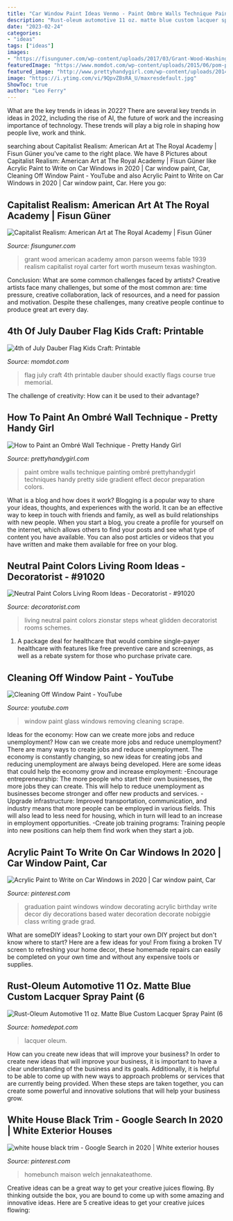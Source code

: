 ```yaml
---
title: "Car Window Paint Ideas Venmo - Paint Ombre Walls Technique Painting Ombré Prettyhandygirl Techniques Handy Pretty Side Gradient Effect Decor Preparation Colors"
description: "Rust-oleum automotive 11 oz. matte blue custom lacquer spray paint (6"
date: "2023-02-24"
categories:
- "ideas"
tags: ["ideas"]
images:
- "https://fisunguner.com/wp-content/uploads/2017/03/Grant-Wood-Washington.jpg"
featuredImage: "https://www.momdot.com/wp-content/uploads/2015/06/pom-pom-dobber-flag-craft.jpg"
featured_image: "http://www.prettyhandygirl.com/wp-content/uploads/2014/07/paint-drips-extensions.jpg"
image: "https://i.ytimg.com/vi/9QpvZBsRA_U/maxresdefault.jpg"
ShowToc: true
author: "Leo Ferry"
---
```



What are the key trends in ideas in 2022?
There are several key trends in ideas in 2022, including the rise of AI, the future of work and the increasing importance of technology. These trends will play a big role in shaping how people live, work and think.

	

		
searching about Capitalist Realism: American Art at The Royal Academy | Fisun Güner you've came to the right place. We have 8 Pictures about Capitalist Realism: American Art at The Royal Academy | Fisun Güner like Acrylic Paint to Write on Car Windows in 2020 | Car window paint, Car, Cleaning Off Window Paint - YouTube and also Acrylic Paint to Write on Car Windows in 2020 | Car window paint, Car. Here you go:
		
    
## Capitalist Realism: American Art At The Royal Academy | Fisun Güner

<img loading=lazy src="https://fisunguner.com/wp-content/uploads/2017/03/Grant-Wood-Washington.jpg" onerror="this.onerror=null;this.src='https://tse2.mm.bing.net/th?id=OIP.6rbWC7ck9Spx06e-spnvLAHaFn&amp;pid=15.1';" alt="Capitalist Realism: American Art at The Royal Academy | Fisun Güner">

_Source: fisunguner.com_

>grant wood american academy amon parson weems fable 1939 realism capitalist royal carter fort worth museum texas washington. 

	

Conclusion: What are some common challenges faced by artists?
Creative artists face many challenges, but some of the most common are: time pressure, creative collaboration, lack of resources, and a need for passion and motivation. Despite these challenges, many creative people continue to produce great art every day.

    
## 4th Of July Dauber Flag Kids Craft: Printable

<img loading=lazy src="https://www.momdot.com/wp-content/uploads/2015/06/pom-pom-dobber-flag-craft.jpg" onerror="this.onerror=null;this.src='https://tse2.mm.bing.net/th?id=OIP.hphTbsg8nQ659RFlgZcfnQHaLH&amp;pid=15.1';" alt="4th of July Dauber Flag Kids Craft: Printable">

_Source: momdot.com_

>flag july craft 4th printable dauber should exactly flags course true memorial. 

	

The challenge of creativity: How can it be used to their advantage?
 

    
## How To Paint An Ombré Wall Technique - Pretty Handy Girl

<img loading=lazy src="http://www.prettyhandygirl.com/wp-content/uploads/2014/07/paint-drips-extensions.jpg" onerror="this.onerror=null;this.src='https://tse4.mm.bing.net/th?id=OIP.kn113RCzT1sNmdNwCIgWgwHaKc&amp;pid=15.1';" alt="How to Paint an Ombré Wall Technique - Pretty Handy Girl">

_Source: prettyhandygirl.com_

>paint ombre walls technique painting ombré prettyhandygirl techniques handy pretty side gradient effect decor preparation colors. 

	

What is a blog and how does it work?
Blogging is a popular way to share your ideas, thoughts, and experiences with the world. It can be an effective way to keep in touch with friends and family, as well as build relationships with new people. When you start a blog, you create a profile for yourself on the internet, which allows others to find your posts and see what type of content you have available. You can also post articles or videos that you have written and make them available for free on your blog.

    
## Neutral Paint Colors Living Room Ideas - Decoratorist - #91020

<img loading=lazy src="https://cdn.decoratorist.com/wp-content/uploads/neutral-paint-colors-living-room-ideas-776708.jpg" onerror="this.onerror=null;this.src='https://tse1.mm.bing.net/th?id=OIP.HBbpuyYJfcGEp9SNiUMOwgHaFa&amp;pid=15.1';" alt="Neutral Paint Colors Living Room Ideas - Decoratorist - #91020">

_Source: decoratorist.com_

>living neutral paint colors zionstar steps wheat glidden decoratorist rooms schemes. 

	

1) A package deal for healthcare that would combine single-payer healthcare with features like free preventive care and screenings, as well as a rebate system for those who purchase private care.

    
## Cleaning Off Window Paint - YouTube

<img loading=lazy src="https://i.ytimg.com/vi/9QpvZBsRA_U/maxresdefault.jpg" onerror="this.onerror=null;this.src='https://tse3.mm.bing.net/th?id=OIP.qDrxdpl3d7zhKnXsVooyGQHaEK&amp;pid=15.1';" alt="Cleaning Off Window Paint - YouTube">

_Source: youtube.com_

>window paint glass windows removing cleaning scrape. 

	

Ideas for the economy: How can we create more jobs and reduce unemployment?
How can we create more jobs and reduce unemployment?
There are many ways to create jobs and reduce unemployment. The economy is constantly changing, so new ideas for creating jobs and reducing unemployment are always being developed. Here are some ideas that could help the economy grow and increase employment: 
-Encourage entrepreneurship: The more people who start their own businesses, the more jobs they can create. This will help to reduce unemployment as businesses become stronger and offer new products and services. 
-Upgrade infrastructure: Improved transportation, communication, and industry means that more people can be employed in various fields. This will also lead to less need for housing, which in turn will lead to an increase in employment opportunities. 
-Create job training programs: Training people into new positions can help them find work when they start a job.

    
## Acrylic Paint To Write On Car Windows In 2020 | Car Window Paint, Car

<img loading=lazy src="https://i.pinimg.com/originals/50/e0/1a/50e01a56490d31d89a64dad072df9ead.jpg" onerror="this.onerror=null;this.src='https://tse1.mm.bing.net/th?id=OIP.aOBUMWSqAhcQF2fObtgBZgHaLH&amp;pid=15.1';" alt="Acrylic Paint to Write on Car Windows in 2020 | Car window paint, Car">

_Source: pinterest.com_

>graduation paint windows window decorating acrylic birthday write decor diy decorations based water decoration decorate nobiggie class writing grade grad. 

	

What are someDIY ideas?
Looking to start your own DIY project but don't know where to start? Here are a few ideas for you! From fixing a broken TV screen to refreshing your home decor, these homemade repairs can easily be completed on your own time and without any expensive tools or supplies.

    
## Rust-Oleum Automotive 11 Oz. Matte Blue Custom Lacquer Spray Paint (6

<img loading=lazy src="https://images.thdstatic.com/productImages/a618a8d2-8b6f-4425-822c-03fdea2601b0/svn/blue-rust-oleum-automotive-car-paint-311485-64_600.jpg" onerror="this.onerror=null;this.src='https://tse1.mm.bing.net/th?id=OIP.jDVNBtgLdKbBzKAfbVo_dgHaHa&amp;pid=15.1';" alt="Rust-Oleum Automotive 11 oz. Matte Blue Custom Lacquer Spray Paint (6">

_Source: homedepot.com_

>lacquer oleum. 

	

How can you create new ideas that will improve your business?
In order to create new ideas that will improve your business, it is important to have a clear understanding of the business and its goals. Additionally, it is helpful to be able to come up with new ways to approach problems or services that are currently being provided. When these steps are taken together, you can create some powerful and innovative solutions that will help your business grow.

    
## White House Black Trim - Google Search In 2020 | White Exterior Houses

<img loading=lazy src="https://i.pinimg.com/736x/f8/c3/57/f8c3570d2345ffe4056a6e8fd2d0c8e7.jpg" onerror="this.onerror=null;this.src='https://tse4.mm.bing.net/th?id=OIP.UJSn8wMH6yBDXIMXmUBI1QHaG9&amp;pid=15.1';" alt="white house black trim - Google Search in 2020 | White exterior houses">

_Source: pinterest.com_

>homebunch maison welch jennakateathome. 

	

Creative ideas can be a great way to get your creative juices flowing. By thinking outside the box, you are bound to come up with some amazing and innovative ideas. Here are 5 creative ideas to get your creative juices flowing: 

